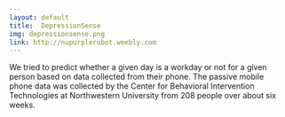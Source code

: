 ```yaml
---
layout: default
title:  DepressionSense
img: depressionsense.png
link: http://nupurplerobot.weebly.com
---
```

We tried to predict whether a given day is a workday or not for a given person based on data collected from their phone. The passive mobile phone data was collected by the Center for Behavioral Intervention Technologies at Northwestern University from 208 people over about six weeks.